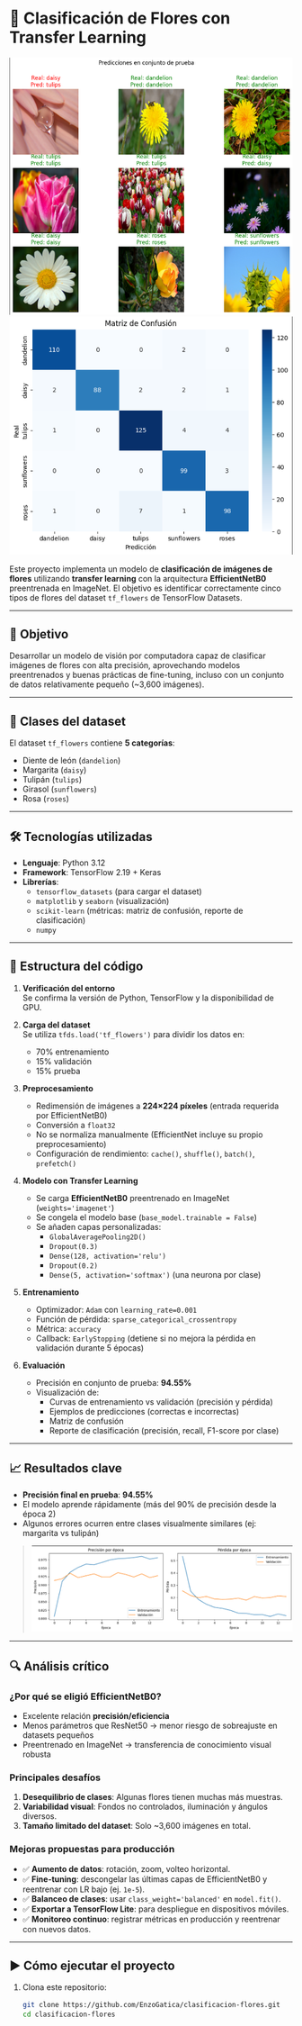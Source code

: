 # 🌸 Clasificación de Flores con Transfer Learning

![Ejemplo de predicción](assets/predictions.png) <!-- Tú agregarás esta imagen -->
![Matriz de confusión](assets/confusion_matrix.png) <!-- Tú agregarás esta imagen -->

Este proyecto implementa un modelo de **clasificación de imágenes de flores** utilizando **transfer learning** con la arquitectura **EfficientNetB0** preentrenada en ImageNet. El objetivo es identificar correctamente cinco tipos de flores del dataset `tf_flowers` de TensorFlow Datasets.

---

## 🎯 Objetivo

Desarrollar un modelo de visión por computadora capaz de clasificar imágenes de flores con alta precisión, aprovechando modelos preentrenados y buenas prácticas de fine-tuning, incluso con un conjunto de datos relativamente pequeño (~3,600 imágenes).

---

## 🌼 Clases del dataset

El dataset `tf_flowers` contiene **5 categorías**:
- Diente de león (`dandelion`)
- Margarita (`daisy`)
- Tulipán (`tulips`)
- Girasol (`sunflowers`)
- Rosa (`roses`)

---

## 🛠️ Tecnologías utilizadas

- **Lenguaje**: Python 3.12
- **Framework**: TensorFlow 2.19 + Keras
- **Librerías**:
  - `tensorflow_datasets` (para cargar el dataset)
  - `matplotlib` y `seaborn` (visualización)
  - `scikit-learn` (métricas: matriz de confusión, reporte de clasificación)
  - `numpy`

---

## 📂 Estructura del código

1. **Verificación del entorno**  
   Se confirma la versión de Python, TensorFlow y la disponibilidad de GPU.

2. **Carga del dataset**  
   Se utiliza `tfds.load('tf_flowers')` para dividir los datos en:
   - 70% entrenamiento
   - 15% validación
   - 15% prueba

3. **Preprocesamiento**  
   - Redimensión de imágenes a **224×224 píxeles** (entrada requerida por EfficientNetB0)
   - Conversión a `float32`
   - No se normaliza manualmente (EfficientNet incluye su propio preprocesamiento)
   - Configuración de rendimiento: `cache()`, `shuffle()`, `batch()`, `prefetch()`

4. **Modelo con Transfer Learning**
   - Se carga **EfficientNetB0** preentrenado en ImageNet (`weights='imagenet'`)
   - Se congela el modelo base (`base_model.trainable = False`)
   - Se añaden capas personalizadas:
     - `GlobalAveragePooling2D()`
     - `Dropout(0.3)`
     - `Dense(128, activation='relu')`
     - `Dropout(0.2)`
     - `Dense(5, activation='softmax')` (una neurona por clase)

5. **Entrenamiento**
   - Optimizador: `Adam` con `learning_rate=0.001`
   - Función de pérdida: `sparse_categorical_crossentropy`
   - Métrica: `accuracy`
   - Callback: `EarlyStopping` (detiene si no mejora la pérdida en validación durante 5 épocas)

6. **Evaluación**
   - Precisión en conjunto de prueba: **94.55%**
   - Visualización de:
     - Curvas de entrenamiento vs validación (precisión y pérdida)
     - Ejemplos de predicciones (correctas e incorrectas)
     - Matriz de confusión
     - Reporte de clasificación (precisión, recall, F1-score por clase)

---

## 📈 Resultados clave

- **Precisión final en prueba**: **94.55%**
- El modelo aprende rápidamente (más del 90% de precisión desde la época 2)
- Algunos errores ocurren entre clases visualmente similares (ej: margarita vs tulipán)

> ![Curvas de entrenamiento](assets/training_curves.png)

---

## 🔍 Análisis crítico

### ¿Por qué se eligió EfficientNetB0?
- Excelente relación **precisión/eficiencia**
- Menos parámetros que ResNet50 → menor riesgo de sobreajuste en datasets pequeños
- Preentrenado en ImageNet → transferencia de conocimiento visual robusta

### Principales desafíos
1. **Desequilibrio de clases**: Algunas flores tienen muchas más muestras.
2. **Variabilidad visual**: Fondos no controlados, iluminación y ángulos diversos.
3. **Tamaño limitado del dataset**: Solo ~3,600 imágenes en total.

### Mejoras propuestas para producción
- ✅ **Aumento de datos**: rotación, zoom, volteo horizontal.
- ✅ **Fine-tuning**: descongelar las últimas capas de EfficientNetB0 y reentrenar con LR bajo (ej. `1e-5`).
- ✅ **Balanceo de clases**: usar `class_weight='balanced'` en `model.fit()`.
- ✅ **Exportar a TensorFlow Lite**: para despliegue en dispositivos móviles.
- ✅ **Monitoreo continuo**: registrar métricas en producción y reentrenar con nuevos datos.

---

## ▶️ Cómo ejecutar el proyecto

1. Clona este repositorio:
   ```bash
   git clone https://github.com/EnzoGatica/clasificacion-flores.git
   cd clasificacion-flores
